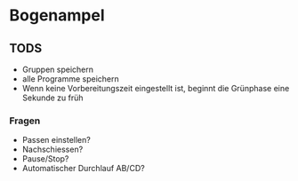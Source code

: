 # Bogenampel

## TODS
* Gruppen speichern
* alle Programme speichern
* Wenn keine Vorbereitungszeit eingestellt ist, beginnt die Grünphase eine Sekunde zu früh

### Fragen
* Passen einstellen? 
* Nachschiessen?
* Pause/Stop?
* Automatischer Durchlauf AB/CD?
